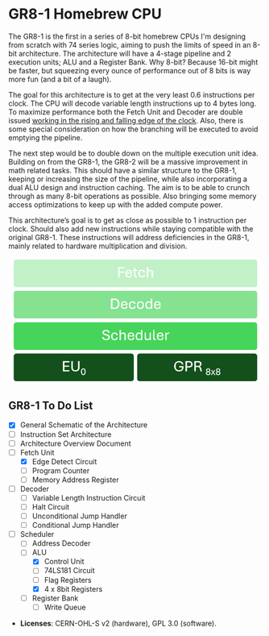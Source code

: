 # GR8-1 Homebrew CPU

The GR8-1 is the first in a series of 8-bit homebrew CPUs I'm designing from scratch with 74 series logic, aiming to push the limits of speed in an 8-bit architecture. The architecture will have a 4-stage pipeline and 2 execution units; ALU and a Register Bank. Why 8-bit? Because 16-bit might be faster, but squeezing every ounce of performance out of 8 bits is way more fun (and a bit of a laugh). 

The goal for this architecture is to get at the very least 0.6 instructions per clock. The CPU will decode variable length instructions up to 4 bytes long. To maximize performance both the Fetch Unit and Decoder are double issued [working in the rising and falling edge of the clock](https://youtube.com/shorts/t5TkMNN1aw8?feature=share).  Also, there is some special consideration on how the branching will be executed to avoid emptying the pipeline.

The next step would be to double down on the multiple execution unit idea. Building on from the GR8-1, the GR8-2 will be a massive improvement in math related tasks. This should have a similar structure to the GR8-1, keeping or increasing the size of the pipeline, while also incorporating a dual ALU design and instruction caching. The aim is to be able to crunch through as many 8-bit operations as possible. Also bringing some memory access optimizations to keep up with the added compute power.

This architecture’s goal is to get as close as possible to 1 instruction per clock. Should also add new instructions while staying compatible with the original GR8-1. These instructions will address deficiencies in the GR8-1, mainly related to hardware multiplication and division.

![Architecture Overview](Documentation/Images/Architecture_Overview.png)

## GR8-1 To Do List
- [x] General Schematic of the Architecture
- [ ] Instruction Set Architecture
- [ ] Architecture Overview Document
- [ ] Fetch Unit
  - [x] Edge Detect Circuit
  - [ ] Program Counter
  - [ ] Memory Address Register
- [ ] Decoder
  - [ ] Variable Length Instruction Circuit
  - [ ] Halt Circuit
  - [ ] Unconditional Jump Handler
  - [ ] Conditional Jump Handler
- [ ] Scheduler
  - [ ] Address Decoder
  - [ ] ALU
    - [x] Control Unit
    - [ ] 74LS181 Circuit
    - [ ] Flag Registers
    - [x] 4 x 8bit Registers
  - [ ] Register Bank
    - [ ] Write Queue  

- **Licenses**: CERN-OHL-S v2 (hardware), GPL 3.0 (software).

